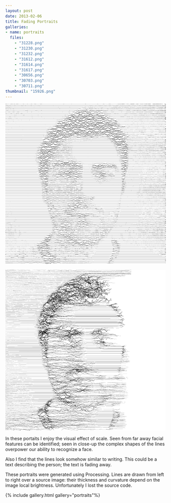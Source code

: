 ```yaml
---
layout: post
date: 2013-02-06
title: Fading Portraits
galleries:
- name: portraits
  files:
	- "31228.png"
	- "31230.png"
	- "31232.png"
	- "31612.png"
	- "31614.png"
	- "31617.png"
	- "30656.png"
	- "30703.png"
	- "30711.png"
thumbnail: "15926.png"
---
```


![portrait](15926.png)

![portrait](31614.png)

In these portaits I enjoy the visual effect of scale. Seen from far away facial features can be 
identified; seen in close-up the complex shapes of the lines overpower our ability to recognize a face. 

Also I find that the lines look somehow similar to writing. This could be a text describing the person; 
the text is fading away.


These portraits were generated using Processing. Lines are drawn from left to right over a source image: 
their thickness and curvature depend on the image local brightness. Unfortunately I lost the source code.

{% include gallery.html gallery="portraits"%}
